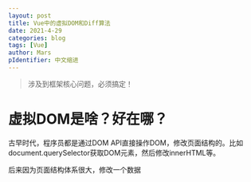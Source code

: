 ```yaml
---
layout: post
title: Vue中的虚拟DOM和Diff算法
date: 2021-4-29
categories: blog
tags: [Vue]
author: Mars
pIdentifier: 中文缩进
---
```


> 涉及到框架核心问题，必须搞定！
>


# 虚拟DOM是啥？好在哪？

古早时代，程序员都是通过DOM API直接操作DOM，修改页面结构的。比如document.querySelector获取DOM元素，然后修改innerHTML等。

后来因为页面结构体系很大，修改一个数据
